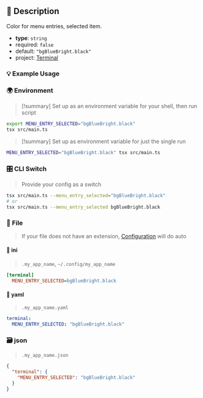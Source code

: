 ## 📜 Description

Color for menu entries, selected item.

- **type**: `string`
- required: `false`
- default: `"bgBlueBright.black"`
- project: [Terminal](/terminal)

### 💡 Example Usage

### 🌍 Environment

> [!summary] Set up as an environment variable for your shell, then run script
```bash
export MENU_ENTRY_SELECTED="bgBlueBright.black"
tsx src/main.ts
```
> [!summary] Set up as environment variable for just the single run

```bash
MENU_ENTRY_SELECTED="bgBlueBright.black" tsx src/main.ts
```
### 🎛️ CLI Switch

> Provide your config as a switch
```bash
tsx src/main.ts --menu_entry_selected="bgBlueBright.black"
# or
tsx src/main.ts --menu_entry_selected bgBlueBright.black
```
### 📁 File
>  If your file does not have an extension, [Configuration](/docs/core/configuration) will do auto
#### 📘 ini

> `.my_app_name`, `~/.config/my_app_name`

```ini
[terminal]
  MENU_ENTRY_SELECTED=bgBlueBright.black
```
#### 📄 yaml

> `.my_app_name.yaml`

```yaml
terminal:
  MENU_ENTRY_SELECTED: "bgBlueBright.black"
```
### 🗃️ json

> `.my_app_name.json`

```json
{
  "terminal": {
    "MENU_ENTRY_SELECTED": "bgBlueBright.black"
  }
}
```
